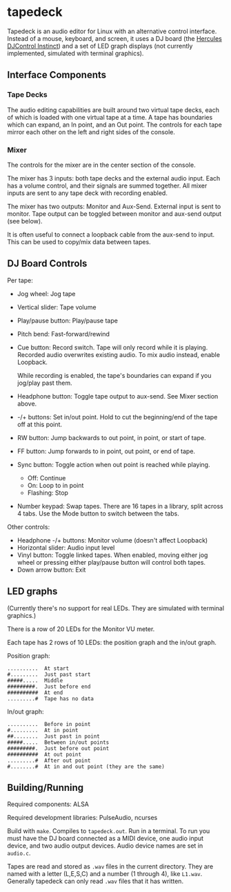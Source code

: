 # tapedeck

Tapedeck is an audio editor for Linux with an
alternative control interface. Instead of a mouse,
keyboard, and screen, it uses a DJ board (the [Hercules
DJControl Instinct](https://support.hercules.com/en/product/djcontrolinstinct-en/))
and a set of LED graph displays (not currently
implemented, simulated with terminal graphics).

## Interface Components

### Tape Decks

The audio editing capabilities are built around two
virtual tape decks, each of which is loaded with one
virtual tape at a time. A tape has boundaries which can
expand, an In point, and an Out point. The controls for
each tape mirror each other on the left and right sides
of the console.

### Mixer

The controls for the mixer are in the center section of
the console.

The mixer has 3 inputs: both tape decks and the external
audio input. Each has a volume control, and their
signals are summed together. All mixer inputs are sent
to any tape deck with recording enabled.

The mixer has two outputs: Monitor and Aux-Send.
External input is sent to monitor. Tape output can be
toggled between monitor and aux-send output (see below).

It is often useful to connect a loopback cable from the
aux-send to input. This can be used to copy/mix data
between tapes.

## DJ Board Controls

Per tape:

- Jog wheel: Jog tape
- Vertical slider: Tape volume
- Play/pause button: Play/pause tape
- Pitch bend: Fast-forward/rewind
- Cue button: Record switch. Tape will only record while
it is playing. Recorded audio overwrites existing audio.
To mix audio instead, enable Loopback.

    While recording is enabled, the tape's boundaries
    can expand if you jog/play past them.

- Headphone button: Toggle tape output to aux-send. See
Mixer section above.
- -/+ buttons: Set in/out point. Hold to cut the
beginning/end of the tape off at this point.
- RW button: Jump backwards to out point, in point, or
start of tape.
- FF button: Jump forwards to in point, out point, or
end of tape.
- Sync button: Toggle action when out point is reached
while playing.
    - Off: Continue
    - On: Loop to in point
    - Flashing: Stop
- Number keypad: Swap tapes. There are 16 tapes in a
library, split across 4 tabs. Use the Mode button to
switch between the tabs.

Other controls:

- Headphone -/+ buttons: Monitor volume (doesn't affect
Loopback)
- Horizontal slider: Audio input level
- Vinyl button: Toggle linked tapes. When enabled,
moving either jog wheel or pressing either play/pause
button will control both tapes.
- Down arrow button: Exit

## LED graphs

(Currently there's no support for real LEDs. They are
simulated with terminal graphics.)

There is a row of 20 LEDs for the Monitor VU meter.

Each tape has 2 rows of 10 LEDs: the position graph and
the in/out graph.

Position graph:

```
..........  At start
#.........  Just past start
#####.....  Middle
#########.  Just before end
##########  At end
.........#  Tape has no data
```

In/out graph:

```
..........  Before in point
#.........  At in point
##........  Just past in point
#####.....  Between in/out points
#########.  Just before out point
##########  At out point
.........#  After out point
#........#  At in and out point (they are the same)
```

## Building/Running

Required components: ALSA

Required development libraries: PulseAudio, ncurses

Build with `make`. Compiles to `tapedeck.out`. Run in a
terminal. To run you must have the DJ board connected
as a MIDI device, one audio input device, and two audio
output devices. Audio device names are set in `audio.c`.

Tapes are read and stored as `.wav` files in the current
directory. They are named with a letter (L,E,S,C) and a
number (1 through 4), like `L1.wav`. Generally tapedeck
can only read `.wav` files that it has written.
